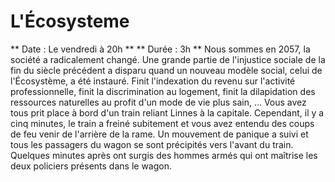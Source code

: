 # L'Écosysteme
** Date : Le vendredi à 20h **
** Durée  : 3h **
Nous sommes en 2057, la société a radicalement changé. Une grande partie de l'injustice sociale de la fin du siècle précédent a disparu quand un nouveau modèle social, celui de l'Écosystème, a été instauré. Finit l'indexation du revenu sur l'activité professionnelle, finit la discrimination au logement, finit la dilapidation des ressources naturelles au profit d'un mode de vie plus sain, …
Vous avez tous prit place à bord d'un train reliant Linnes à la capitale. Cependant, il y a cinq minutes, le train a freiné subitement et vous avez entendu des coups de feu venir de l'arrière de la rame. Un mouvement de panique a suivi et tous les passagers du wagon se sont précipités vers l'avant du train. Quelques minutes après ont surgis des hommes armés qui ont maîtrise les deux policiers présents dans le wagon.
